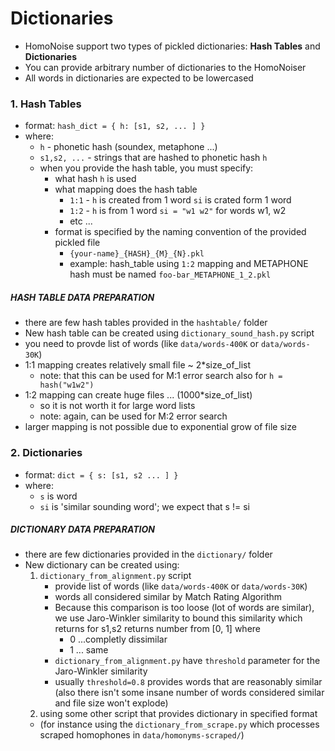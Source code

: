 # Dictionaries
* HomoNoise support two types of pickled dictionaries: **Hash Tables** and **Dictionaries**
* You can provide arbitrary number of dictionaries to the HomoNoiser
* All words in dictionaries are expected to be lowercased 

### 1. Hash Tables
 * format: `hash_dict = { h: [s1, s2, ... ] } ` 
 * where:
    * `h` -  phonetic hash  (soundex, metaphone ...)
    * `s1,s2, ...` - strings that are hashed to phonetic hash `h`
    * when you provide the hash table, you must specify:
       * what hash `h` is used
       * what mapping does the hash table
          * `1:1` - `h` is created from 1 word `si` is crated form 1 word
          * `1:2` -  `h` is from 1 word  `si = "w1 w2"` for words w1, w2
          * etc ...
      * format is specified by the naming convention of the provided pickled file
        * `{your-name}_{HASH}_{M}_{N}.pkl`
        * example: hash_table using `1:2` mapping and METAPHONE hash must be named `foo-bar_METAPHONE_1_2.pkl`

##### HASH TABLE DATA PREPARATION
 * there are few hash tables provided in the `hashtable/` folder
 * New hash table can be created using ``dictionary_sound_hash.py`` script
 * you need to provde list of words (like ``data/words-400K`` or ``data/words-30K``) 
 * 1:1 mapping creates relatively small file ~ 2*size_of_list
   * note: that this can be used for M:1 error search also for `h = hash("w1w2")` 
 * 1:2 mapping can create huge files ...  (1000*size_of_list)
   * so it is not worth it for large word lists
   * note: again, can be used for M:2 error search
  * larger mapping is not possible due to exponential grow of file size 


### 2. Dictionaries
* format: `dict = { s: [s1, s2 ... ] }`
* where:
    * `s` is word
    * `si` is 'similar sounding word'; we expect that s != si 

#####  DICTIONARY DATA PREPARATION
* there are few dictionaries provided in the `dictionary/` folder
* New dictionary can be created using:
  1. ``dictionary_from_alignment.py`` script
     * provide list of words (like ``data/words-400K`` or ``data/words-30K``) 
     * words all considered similar by Match Rating Algorithm
     * Because this comparison is too loose (lot of words are similar),
      we use Jaro-Winkler similarity to bound  this similarity which returns for s1,s2 returns number from [0, 1]
      where 
        * 0 ...completly dissimilar
        * 1 ... same
      *  ``dictionary_from_alignment.py`` have `threshold` parameter for the Jaro-Winkler similarity
      * usually `threshold=0.8` provides words that are reasonably similar (also there isn't some insane number of words considered similar and file size won't explode)
  2. using some other script that provides dictionary in specified format
    * (for instance using the `dictionary_from_scrape.py`  which processes scraped homophones in `data/homonyms-scraped/`)

